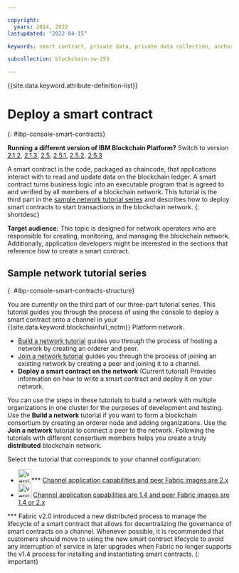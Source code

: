 ```yaml
---

copyright: 
  years: 2014, 2022
lastupdated: "2022-04-15"

keywords: smart contract, private data, private data collection, anchor peer, multicloud

subcollection: blockchain-sw-253

---
```




{{site.data.keyword.attribute-definition-list}}

# Deploy a smart contract
{: #ibp-console-smart-contracts}

<p>
<strong>Running a different version of IBM Blockchain Platform?</strong> Switch to version
<a href="/docs/blockchain-sw?topic=blockchain-sw-ibp-console-smart-contracts">2.1.2</a>,
<a href="/docs/blockchain-sw-213?topic=blockchain-sw-213-ibp-console-smart-contracts">2.1.3</a>,
<a href="/docs/blockchain-sw-25?topic=blockchain-sw-25-ibp-console-smart-contracts">2.5</a>,
<a href="/docs/blockchain-sw-251?topic=blockchain-sw-251-ibp-console-smart-contracts">2.5.1</a>,
<a href="/docs/blockchain-sw-252?topic=blockchain-sw-252-ibp-console-smart-contracts">2.5.2</a>,
<a href="/docs/blockchain-sw-253?topic=blockchain-sw-253-ibp-console-smart-contracts">2.5.3</a>
</p>

A smart contract is the code, packaged as chaincode, that applications interact with to read and update data on the blockchain ledger. A smart contract turns business logic into an executable program that is agreed to and verified by all members of a blockchain network. This tutorial is the third part in the [sample network tutorial series](#ibp-console-smart-contracts-structure) and describes how to deploy smart contracts to start transactions in the blockchain network.
{: shortdesc}

**Target audience:** This topic is designed for network operators who are responsible for creating, monitoring, and managing the blockchain network. Additionally, application developers might be interested in the sections that reference how to create a smart contract.

## Sample network tutorial series
{: #ibp-console-smart-contracts-structure}

You are currently on the third part of our three-part tutorial series. This tutorial guides you through the process of using the console to deploy a smart contract onto a channel in your {{site.data.keyword.blockchainfull_notm}} Platform network.

* [Build a network tutorial](/docs/blockchain-sw-253?topic=blockchain-sw-253-ibp-console-build-network#ibp-console-build-network) guides you through the process of hosting a network by creating an orderer and peer.
* [Join a network tutorial](/docs/blockchain-sw-253?topic=blockchain-sw-253-ibp-console-join-network#ibp-console-join-network) guides you through the process of joining an existing network by creating a peer and joining it to a channel.
* **Deploy a smart contract on the network** (Current tutorial) Provides information on how to write a smart contract and deploy it on your network.

You can use the steps in these tutorials to build a network with multiple organizations in one cluster for the purposes of development and testing. Use the **Build a network** tutorial if you want to form a blockchain consortium by creating an orderer node and adding organizations. Use the **Join a network** tutorial to connect a peer to the network. Following the tutorials with different consortium members helps you create a truly **distributed** blockchain network.

Select the tutorial that corresponds to your channel configuration:
- <img src="../images/2-x_Pill.png" alt="version 2.x" width="30" style="width:30px; border-style: none"/>*** [Channel application capabilities and peer Fabric images are 2.x](/docs/blockchain-sw-253?topic=blockchain-sw-253-ibp-console-smart-contracts-v2)
- <img src="../images/1-4_Pill.png" alt="version 1.4" width="30" style="width:30px; border-style: none"/> [Channel application capabilities are 1.4 and peer Fabric images are 1.4 or 2.x](/docs/blockchain-sw-253?topic=blockchain-sw-253-ibp-console-smart-contracts-v14)

*** Fabric v2.0 introduced a new distributed process to manage the lifecycle of a smart contract that allows for decentralizing the governance of smart contracts on a channel. Whenever possible, it is recommended that customers should move to using the new smart contract lifecycle to avoid any interruption of service in later upgrades when Fabric no longer supports the v1.4 process for installing and instantiating smart contracts.
{: important}
